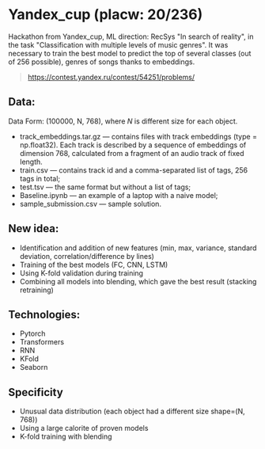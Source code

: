 # Yandex_cup (placw: 20/236)
Hackathon from Yandex_cup, ML direction: RecSys "In search of reality", in the task "Classification with multiple levels of music genres". It was necessary to train the best model to predict the top of several classes (out of 256 possible), genres of songs thanks to embeddings.

> https://contest.yandex.ru/contest/54251/problems/
## Data:
Data Form: (100000, N, 768), where *N* is different size for each object.
- track_embeddings.tar.gz — contains files with track embeddings (type = np.float32). Each track is described by a sequence of embeddings of dimension 768, calculated from a fragment of an audio track of fixed length. 
- train.csv — contains track id and a comma-separated list of tags, 256 tags in total;
- test.tsv — the same format but without a list of tags;
- Baseline.ipynb — an example of a laptop with a naive model;
- sample_submission.csv — sample solution.
## New idea: 
- Identification and addition of new features (min, max, variance, standard deviation, correlation/difference by lines)
- Training of the best models (FC, CNN, LSTM)
- Using K-fold validation during training
- Combining all models into blending, which gave the best result (stacking retraining)
## Technologies:
- Pytorch
- Transformers
- RNN
- KFold
- Seaborn
## Specificity
- Unusual data distribution (each object had a different size shape=(N, 768))
- Using a large calorite of proven models
- K-fold training with blending
